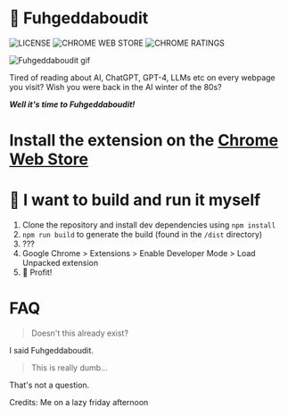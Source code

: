 # 🚮 Fuhgeddaboudit
![LICENSE](https://badgen.net/badge/license/MIT/blue) ![CHROME WEB STORE](https://badgen.net/chrome-web-store/v/ckkdlimhmcjmikdlpkmbgfkaikojcbjk?icon=chrome&color=red) ![CHROME RATINGS](https://badgen.net/chrome-web-store/stars/ckkdlimhmcjmikdlpkmbgfkaikojcbjk)

![Fuhgeddaboudit gif](https://media.giphy.com/media/5vYr8pku71778vdmeh/giphy.gif)

Tired of reading about AI, ChatGPT, GPT-4, LLMs etc on every webpage you visit?
Wish you were back in the AI winter of the 80s?

***Well it's time to Fuhgeddaboudit!***

# Install the extension on the [Chrome Web Store](www.link.com)

# 😤 I want to build and run it myself

1. Clone the repository and install dev dependencies using ```npm install```
2. ```npm run build``` to generate the build (found in the ```/dist``` directory)
3. ???
4. Google Chrome > Extensions > Enable Developer Mode > Load Unpacked extension
5. 🎊 Profit!

# FAQ
> Doesn't this already exist?

I said Fuhgeddaboudit.

> This is really dumb...

That's not a question.

Credits: Me on a lazy friday afternoon
